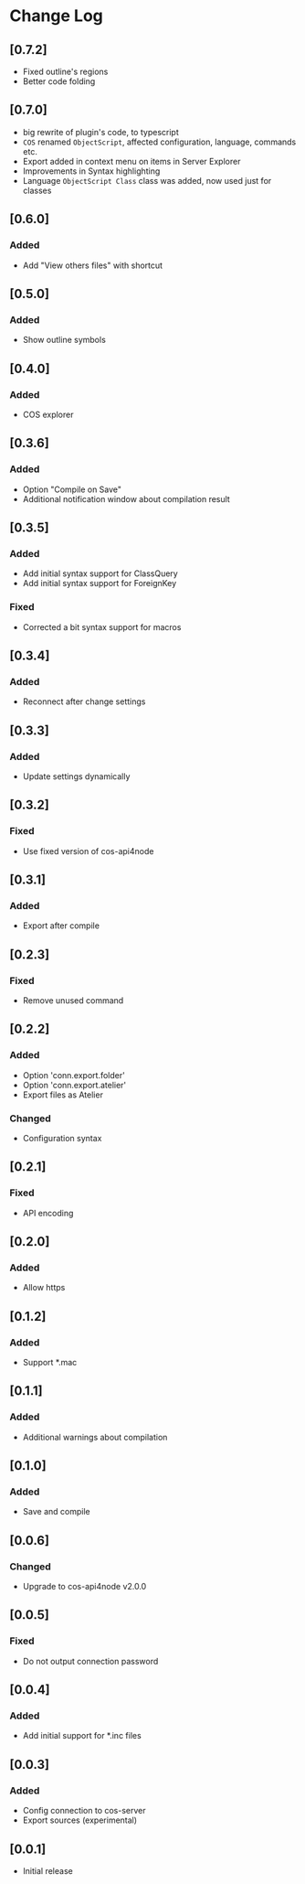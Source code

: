 # Change Log

## [0.7.2]

- Fixed outline's regions
- Better code folding

## [0.7.0]

- big rewrite of plugin's code, to typescript
- `COS` renamed `ObjectScript`, affected configuration, language, commands etc.
- Export added in context menu on items in Server Explorer
- Improvements in Syntax highlighting
- Language `ObjectScript Class` class was added, now used just for classes

## [0.6.0]

### Added

- Add "View others files" with shortcut

## [0.5.0]

### Added

- Show outline symbols

## [0.4.0]

### Added

- COS explorer

## [0.3.6]

### Added

- Option "Compile on Save"
- Additional notification window about compilation result

## [0.3.5]

### Added

- Add initial syntax support for ClassQuery
- Add initial syntax support for ForeignKey

### Fixed

- Corrected a bit syntax support for macros

## [0.3.4]

### Added

- Reconnect after change settings

## [0.3.3]

### Added

- Update settings dynamically

## [0.3.2]

### Fixed

- Use fixed version of cos-api4node

## [0.3.1]

### Added

- Export after compile

## [0.2.3]

### Fixed

- Remove unused command

## [0.2.2]

### Added

- Option 'conn.export.folder'
- Option 'conn.export.atelier'
- Export files as Atelier

### Changed

- Configuration syntax

## [0.2.1]

### Fixed

- API encoding

## [0.2.0]

### Added

- Allow https

## [0.1.2]

### Added

- Support \*.mac

## [0.1.1]

### Added

- Additional warnings about compilation

## [0.1.0]

### Added

- Save and compile

## [0.0.6]

### Changed

- Upgrade to cos-api4node v2.0.0

## [0.0.5]

### Fixed

- Do not output connection password

## [0.0.4]

### Added

- Add initial support for \*.inc files

## [0.0.3]

### Added

- Config connection to cos-server
- Export sources (experimental)

## [0.0.1]

- Initial release
